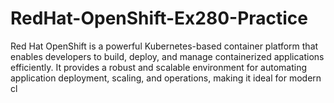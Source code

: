 # RedHat-OpenShift-Ex280-Practice
Red Hat OpenShift is a powerful Kubernetes-based container platform that enables developers to build, deploy, and manage containerized applications efficiently. It provides a robust and scalable environment for automating application deployment, scaling, and operations, making it ideal for modern cl

